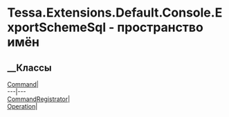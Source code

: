 # Tessa.Extensions.Default.Console.ExportSchemeSql - пространство имён
## __Классы
[Command](T_Tessa_Extensions_Default_Console_ExportSchemeSql_Command.htm)|  
---|---  
[CommandRegistrator](T_Tessa_Extensions_Default_Console_ExportSchemeSql_CommandRegistrator.htm)|  
[Operation](T_Tessa_Extensions_Default_Console_ExportSchemeSql_Operation.htm)|

